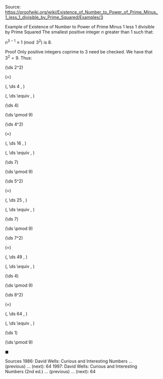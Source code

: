 # 

Source: https://proofwiki.org/wiki/Existence_of_Number_to_Power_of_Prime_Minus_1_less_1_divisible_by_Prime_Squared/Examples/3

Example of Existence of Number to Power of Prime Minus 1 less 1 divisible by Prime Squared
The smallest positive integer $n$ greater than $1$ such that:

$n^{3 - 1} \equiv 1 \pmod {3^2}$
is $8$.


Proof
Only positive integers coprime to $3$ need be checked.
We have that $3^2 = 9$.
Thus:














\(\ds 2^2\)

\(=\)

\(\, \ds 4 \, \)

\(\, \ds \equiv \, \)



\(\ds 4\)

\(\ds \pmod 9\)


















\(\ds 4^2\)

\(=\)

\(\, \ds 16 \, \)

\(\, \ds \equiv \, \)



\(\ds 7\)

\(\ds \pmod 9\)


















\(\ds 5^2\)

\(=\)

\(\, \ds 25 \, \)

\(\, \ds \equiv \, \)



\(\ds 7\)

\(\ds \pmod 9\)


















\(\ds 7^2\)

\(=\)

\(\, \ds 49 \, \)

\(\, \ds \equiv \, \)



\(\ds 4\)

\(\ds \pmod 9\)


















\(\ds 8^2\)

\(=\)

\(\, \ds 64 \, \)

\(\, \ds \equiv \, \)



\(\ds 1\)

\(\ds \pmod 9\)







$\blacksquare$


Sources
1986: David Wells: Curious and Interesting Numbers ... (previous) ... (next): $64$
1997: David Wells: Curious and Interesting Numbers (2nd ed.) ... (previous) ... (next): $64$




